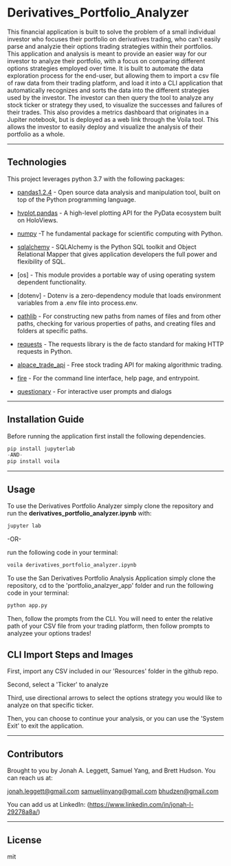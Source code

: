 # Derivatives_Portfolio_Analyzer
This financial application is built to solve the problem of a small individual investor who focuses their portfolio on derivatives trading, who can't easily parse and analyzie their options trading strategies within their portfolios. This application and analysis is meant to provide an easier way for our investor to analyze their portfolio, with a focus on comparing different options strategies employed over time. It is built to automate the data exploration process for the end-user, but allowing them to import a csv file of raw data from their trading platform, and load it into a CLI application that automatically recognizes and sorts the data into the different strategies used by the investor. The investor can then query the tool to analyze any stock ticker or strategy they used, to visualize the successes and failures of their trades. This also provides a metrics dashboard that originates in a Jupiter notebook, but is deployed as a web link through the Voila tool. This allows the investor to easily deploy and visualize the analysis of their portfolio as a whole. 

---

## Technologies

This project leverages python 3.7 with the following packages:


* [pandas1.2.4](https://pandas.pydata.org) - Open source data analysis and manipulation tool, built on top of the Python programming language.

* [hvplot.pandas](https://hvplot.holoviz.org/user_guide/Pandas_API.html) - A high-level plotting API for the PyData ecosystem built on HoloViews.

* [numpy](https://numpy.org) -T he fundamental package for scientific computing with Python.

* [sqlalchemy](https://www.sqlalchemy.org) - SQLAlchemy is the Python SQL toolkit and Object Relational Mapper that gives application developers the full power and flexibility of SQL.

* [os] - This module provides a portable way of using operating system dependent functionality.

* [dotenv] - Dotenv is a zero-dependency module that loads environment variables from a .env file into process.env. 

* [pathlib](https://pypi.org/project/pathlib/) - For constructing new paths from names of files and from other paths, checking for various properties of paths, and creating files and folders at specific paths.

* [requests](https://pypi.org/project/requests/) - The requests library is the de facto standard for making HTTP requests in Python.

* [alpace_trade_api](https://alpaca.markets) - Free stock trading API for making algorithmic trading.

* [fire](https://github.com/google/python-fire) - For the command line interface, help page, and entrypoint.

* [questionary](https://github.com/tmbo/questionary) - For interactive user prompts and dialogs

---

## Installation Guide

Before running the application first install the following dependencies.

```python
pip install jupyterlab
-AND-
pip install voila

```

---

## Usage

To use the Derivatives Portfolio Analyzer simply clone the repository and run the **derivatives_portfolio_analyzer.ipynb** with:

```python
jupyter lab
```
-OR-

run the following code in your terminal:
```python
voila derivatives_portfolio_analyzer.ipynb
``` 

To use the San Derivatives Portfolio Analysis Application simply clone the repository, cd to the 'portfolio_analzyer_app' folder and run the following code in your terminal:

```python
python app.py
```

Then, follow the prompts from the CLI. You will need to enter the relative path of your CSV file from your trading platform, then follow prompts to analyzee your options trades!

## CLI Import Steps and Images

First, import any CSV included in our 'Resources' folder in the github repo.

Second, select a 'Ticker' to analyze

Third, use directional arrows to select the options strategy you would like to analyze on that specific ticker. 

Then, you can choose to continue your analysis, or you can use the 'System Exit' to exit the application.


---

## Contributors

Brought to you by Jonah A. Leggett, Samuel Yang, and Brett Hudson. You can reach us at: 

jonah.leggett@gmail.com
samueljinyang@gmail.com
bhudzen@gmail.com 

You can add us at LinkedIn: 
(https://www.linkedin.com/in/jonah-l-29278a8a/)


---

## License

mit
